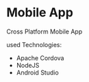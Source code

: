 # Mobile App
Cross Platform Mobile App


used Technologies:
- Apache Cordova
- NodeJS
- Android Studio
